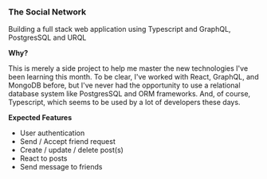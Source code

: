 ### The Social Network

Building a full stack web application using Typescript and GraphQL, PostgresSQL and URQL

**Why?**

This is merely a side project to help me master the new technologies I've been learning this month. To be clear, I've worked with React, GraphQL, and MongoDB before, but I've never had the opportunity to use a relational database system like PostgresSQL and ORM frameworks. And, of course, Typescript, which seems to be used by a lot of developers these days.

**Expected Features**

- User authentication
- Send / Accept friend request
- Create / update / delete post(s)
- React to posts
- Send message to friends

